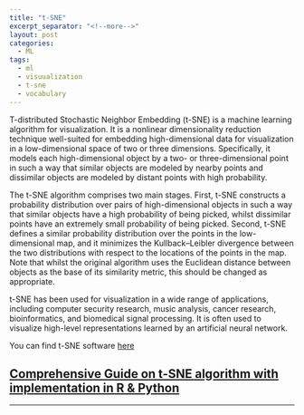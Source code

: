 ```yaml
---
title: "t-SNE"
excerpt_separator: "<!--more-->"
layout: post
categories:
  - ML
tags:
  - ml
  - visuualization
  - t-sne
  - vocabulary
---
```



T-distributed Stochastic Neighbor Embedding (t-SNE) is a  machine learning algorithm for visualization. It is a nonlinear dimensionality reduction technique well-suited for embedding high-dimensional data for visualization in a low-dimensional space of two or three dimensions. Specifically, it models each high-dimensional object by a two- or three-dimensional point in such a way that similar objects are modeled by nearby points and dissimilar objects are modeled by distant points with high probability.

<!--more-->  

The t-SNE algorithm comprises two main stages. First, t-SNE constructs a probability distribution over pairs of high-dimensional objects in such a way that similar objects have a high probability of being picked, whilst dissimilar points have an extremely small probability of being picked. Second, t-SNE defines a similar probability distribution over the points in the low-dimensional map, and it minimizes the Kullback–Leibler divergence between the two distributions with respect to the locations of the points in the map. Note that whilst the original algorithm uses the Euclidean distance between objects as the base of its similarity metric, this should be changed as appropriate.

t-SNE has been used for visualization in a wide range of applications, including computer security research, music analysis, cancer research, bioinformatics, and biomedical signal processing. It is often used to visualize high-level representations learned by an artificial neural network.

You can find t-SNE software [here](https://lvdmaaten.github.io/software/)


## [Comprehensive Guide on t-SNE algorithm with implementation in R & Python](https://www.analyticsvidhya.com/blog/2017/01/t-sne-implementation-r-python/)















-------
